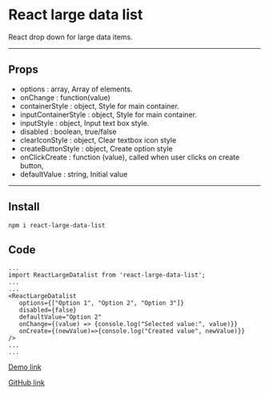 # React large data list
 React drop down for large data items.

----
## Props
 * options : array, Array of elements.
 * onChange : function(value)
 * containerStyle : object, Style for main container. 
 * inputContainerStyle : object, Style for main container. 
 * inputStyle : object,  Input text box style.
 * disabled : boolean, true/false
 * clearIconStyle : object, Clear textbox icon style
 * createButtonStyle : object, Create option style
 * onClickCreate : function (value), called when user clicks on create button,  
 * defaultValue : string, Initial value

----
## Install
    npm i react-large-data-list

## Code

    ...
    import ReactLargeDatalist from 'react-large-data-list';
    ...
    ...
    <ReactLargeDatalist
       options={["Option 1", "Option 2", "Option 3"]}
       disabled={false}
       defaultValue="Option 2"
       onChange={(value) => {console.log("Selected value:", value)}}
       onCreate={(newValue)=>{console.log("Created value", newValue)}}
    />
    ...
    ...


[Demo link](https://taskmonk.github.io/react-large-datalist)

[GitHub link](https://github.com/taskmonk/react-large-datalist)

